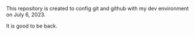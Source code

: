 This repository is created to config git and github with my dev environment on July 6, 2023.

It is good to be back.